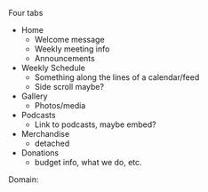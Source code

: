 Four tabs
- Home
  - Welcome message
  - Weekly meeting info
  - Announcements
- Weekly Schedule
  - Something along the lines of a calendar/feed
  - Side scroll maybe?
- Gallery
  - Photos/media
- Podcasts
  - Link to podcasts, maybe embed?
- Merchandise
  - detached
- Donations
  - budget info, what we do, etc.

Domain:
